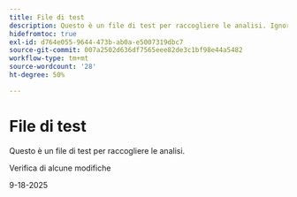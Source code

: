 ```yaml
---
title: File di test
description: Questo è un file di test per raccogliere le analisi. Ignora.
hidefromtoc: true
exl-id: d764e055-9644-473b-ab0a-e5007319dbc7
source-git-commit: 007a2502d636df7565eee82de3c1bf98e44a5482
workflow-type: tm+mt
source-wordcount: '28'
ht-degree: 50%

---
```


# File di test

Questo è un file di test per raccogliere le analisi.

Verifica di alcune modifiche

9-18-2025
